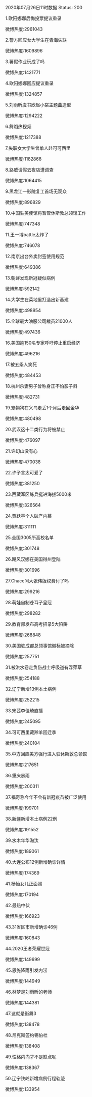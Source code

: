 2020年07月26日11时数据
Status: 200

1.欧阳娜娜后悔投票提议重录

微博热度:2961043

2.警方回应女大学生在青海失联

微博热度:1609896

3.薯假作业玩成了吗

微博热度:1421771

4.欧阳娜娜回应提议重录

微博热度:1324857

5.刘雨昕虞书欣赵小棠主题曲造型

微博热度:1294222

6.舞蹈热视频

微博热度:1217388

7.失联女大学生曾单人赴可可西里

微博热度:1182868

8.路威请假去夜店遭调查

微博热度:1064415

9.黑龙江一影院复工首场无观众

微博热度:896829

10.中国驻美使馆将暂管休斯敦总领馆工作

微博热度:747348

11.王一博battle太炸了

微博热度:746078

12.南京出台外卖封签使用规范

微博热度:649386

13.朝鲜发现新冠疑似病例

微博热度:592142

14.大学生在菜地里打造出新基建

微博热度:498954

15.全球最大油服公司裁员21000人

微博热度:497436

16.美国逾150名专家呼吁停止重启经济

微博热度:496216

17.被五条人笑死

微博热度:484453

18.杭州杀妻男子曾称身正不怕影子斜

微博热度:482731

19.宠物狗在义乌走丢1个月后走回金华

微博热度:480498

20.武汉这十二类行为将被禁止

微博热度:476097

21.许幻山没有心

微博热度:470038

22.许子言太可爱了

微博热度:381250

23.西藏军区练兵挺进海拔5000米

微博热度:326564

24.贾跃亭个人破产内幕

微博热度:311111

25.全国3005所高校名单

微博热度:301748

26.飓风汉娜在美国得州登陆

微博热度:301696

27.Chace问大张伟版权费付了吗

微博热度:299216

28.萌娃自制苍耳子皇冠

微博热度:298282

29.教育部发布高考招录5大陷阱

微博热度:268848

30.美国驻成都总领事馆徽标被摘除

微博热度:257751

31.被洪水卷走负伤战士呼吸道有浮萍草

微博热度:254188

32.辽宁新增13例本土病例

微博热度:252215

33.宋茜李佳琦直播

微博热度:245095

34.可可西里藏羚羊回迁季

微博热度:240104

35.中方回应美方强行进入驻休斯敦总领馆

微博热度:217651

36.重庆暴雨

微博热度:200311

37.福奇称今年不会有新冠疫苗被广泛使用

微博热度:199701

38.新疆新增本土病例22例

微博热度:191552

39.水木年华淘汰

微博热度:189061

40.大连公布12例新增确诊详情

微博热度:174369

41.杨怡女儿正面照

微博热度:170194

42.最热中伏

微博热度:166923

43.31省区市新增确诊46例

微博热度:160843

44.2020王者荣耀世冠

微博热度:149699

45.恩施降雨引发内涝

微博热度:144949

46.林梦是刘雨昕的老师

微博热度:144381

47.这就是街舞3

微博热度:138478

48.尼克斯签约锡伯杜

微博热度:138408

49.性格内向才不是缺点呢

微博热度:138367

50.辽宁铁岭新增病例行程轨迹

微博热度:133954


